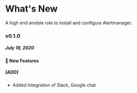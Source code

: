 # What's New

A high end ansible role to install and configure Alertmanager.

### v0.1.0
##### July 18, 2020

#### :tada: New Features
##### [ADD]
- Added Integration of Slack, Google chat